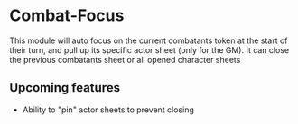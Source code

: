 # Combat-Focus

This module will auto focus on the current combatants token at the start of their turn, and pull up its specific actor sheet (only for the GM).
It can close the previous combatants sheet or all opened character sheets


## Upcoming features
- Ability to "pin" actor sheets to prevent closing
